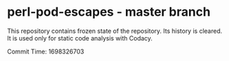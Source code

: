 # perl-pod-escapes - master branch

This repository contains frozen state of the repository.
Its history is cleared. It is used only for static code
analysis with Codacy.

Commit Time: 1698326703
